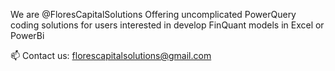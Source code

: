 We are @FloresCapitalSolutions
Offering uncomplicated PowerQuery coding solutions for users interested in develop FinQuant models in Excel or PowerBi

📫 Contact us: florescapitalsolutions@gmail.com

